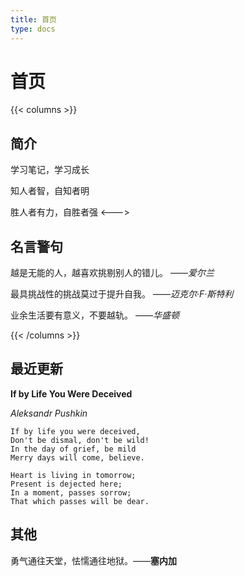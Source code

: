 ```yaml
---
title: 首页
type: docs
---
```


# 首页

{{< columns >}}
## 简介

学习笔记，学习成长

知人者智，自知者明

胜人者有力，自胜者强
<--->

## 名言警句

越是无能的人，越喜欢挑剔别人的错儿。 ——_爱尔兰_

最具挑战性的挑战莫过于提升自我。 ——_迈克尔·F·斯特利_

业余生活要有意义，不要越轨。 ——_华盛顿_

{{< /columns >}}


## 最近更新

**If by Life You Were Deceived**

_Aleksandr Pushkin_

    If by life you were deceived,
    Don't be dismal, don't be wild!
    In the day of grief, be mild
    Merry days will come, believe.

    Heart is living in tomorrow;
    Present is dejected here;
    In a moment, passes sorrow;
    That which passes will be dear.


## 其他

勇气通往天堂，怯懦通往地狱。——**塞内加**
